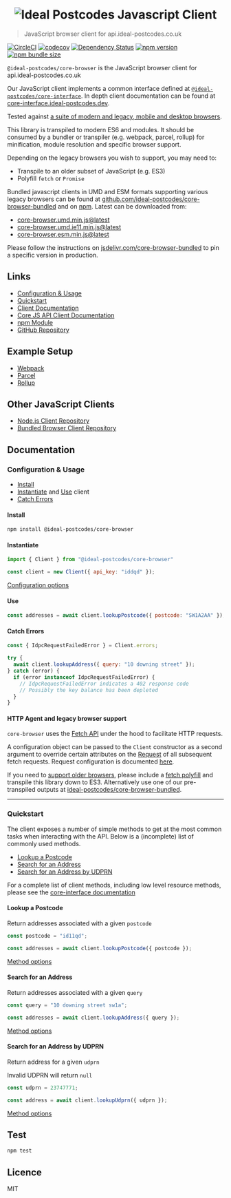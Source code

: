<h1 align="center">
  <img src="https://img.ideal-postcodes.co.uk/Ideal%20Postcodes%20Browser%20Logo@3x.png" alt="Ideal Postcodes Javascript Client">
</h1>

> JavaScript browser client for api.ideal-postcodes.co.uk

[![CircleCI](https://circleci.com/gh/ideal-postcodes/core-browser/tree/master.svg?style=svg)](https://circleci.com/gh/ideal-postcodes/core-browser/tree/master)
[![codecov](https://codecov.io/gh/ideal-postcodes/core-browser/branch/master/graph/badge.svg?token=bjeFUcTPi5)](https://codecov.io/gh/ideal-postcodes/core-browser)
[![Dependency Status](https://david-dm.org/ideal-postcodes/core-browser.svg)](https://david-dm.org/ideal-postcodes/core-browser)
[![npm version](https://badge.fury.io/js/%40ideal-postcodes%2Fcore-browser.svg)](https://badge.fury.io/js/%40ideal-postcodes%2Fcore-browser)
[![npm bundle size](https://img.shields.io/bundlephobia/minzip/@ideal-postcodes/core-browser)](https://bundlephobia.com/result?p=@ideal-postcodes/core-browser)

`@ideal-postcodes/core-browser` is the JavaScript browser client for api.ideal-postcodes.co.uk

Our JavaScript client implements a common interface defined at [`@ideal-postcodes/core-interface`](https://github.com/ideal-postcodes/core-interface). In depth client documentation can be found at [core-interface.ideal-postcodes.dev](https://core-interface.ideal-postcodes.dev).

Tested against [a suite of modern and legacy, mobile and desktop browsers](https://github.com/ideal-postcodes/supported-browsers).

This library is transpiled to modern ES6 and modules. It should be consumed by a bundler or transpiler (e.g. webpack, parcel, rollup) for minification, module resolution and specific browser support.

Depending on the legacy browsers you wish to support, you may need to:
- Transpile to an older subset of JavaScript (e.g. ES3)
- Polyfill `fetch` or `Promise`

Bundled javascript clients in UMD and ESM formats supporting various legacy browsers can be found at [github.com/ideal-postcodes/core-browser-bundled](https://github.com/ideal-postcodes/core-browser-bundled) and on [npm](https://www.npmjs.com/package/@ideal-postcodes/core-browser-bundled). Latest can be downloaded from:

- [core-browser.umd.min.js@latest](https://cdn.jsdelivr.net/npm/@ideal-postcodes/core-browser-bundled/dist/core-browser.umd.min.js)
- [core-browser.umd.ie11.min.js@latest](https://cdn.jsdelivr.net/npm/@ideal-postcodes/core-browser-bundled/dist/core-browser.umd.ie11.min.js)
- [core-browser.esm.min.js@latest](https://cdn.jsdelivr.net/npm/@ideal-postcodes/core-browser-bundled/dist/core-browser.esm.min.js)

Please follow the instructions on [jsdelivr.com/core-browser-bundled](https://www.jsdelivr.com/package/npm/@ideal-postcodes/core-browser-bundled) to pin a specific version in production.

## Links

- [Configuration & Usage](#configuration--usage)
- [Quickstart](#quickstart)
- [Client Documentation](https://core-interface.ideal-postcodes.dev/#documentation)
- [Core JS API Client Documentation](https://core-interface.ideal-postcodes.dev/)
- [npm Module](https://www.npmjs.com/package/@ideal-postcodes/core-browser)
- [GitHub Repository](https://github.com/ideal-postcodes/core-browser)

## Example Setup

- [Webpack](examples/webpack/)
- [Parcel](examples/parcel/)
- [Rollup](examples/rollup/)

## Other JavaScript Clients

- [Node.js Client Repository](https://github.com/ideal-postcodes/core-node)
- [Bundled Browser Client Repository](https://github.com/ideal-postcodes/core-browser-bundled)

## Documentation

### Configuration & Usage

- [Install](#install)
- [Instantiate](#instantiate) and [Use](#use) client
- [Catch Errors](#catch-errors)

#### Install

```bash
npm install @ideal-postcodes/core-browser
```

#### Instantiate

```javascript
import { Client } from "@ideal-postcodes/core-browser"

const client = new Client({ api_key: "iddqd" });
```

[Configuration options](https://core-interface.ideal-postcodes.dev/interfaces/config.html)

#### Use

```javascript
const addresses = await client.lookupPostcode({ postcode: "SW1A2AA" });
```

#### Catch Errors

```javascript
const { IdpcRequestFailedError } = Client.errors;

try {
  await client.lookupAddress({ query: "10 downing street" });
} catch (error) {
  if (error instanceof IdpcRequestFailedError) {
    // IdpcRequestFailedError indicates a 402 response code
    // Possibly the key balance has been depleted
  }
}
```

#### HTTP Agent and legacy browser support

`core-browser` uses the [Fetch API](https://developer.mozilla.org/en-US/docs/Web/API/Fetch_API) under the hood to facilitate HTTP requests.

A configuration object can be passed to the `Client` constructor as a second argument to override certain attributes on the [Request](https://developer.mozilla.org/en-US/docs/Web/API/Request/Request) of all subsequent fetch requests. Request configuration is documented [here](https://developer.mozilla.org/en-US/docs/Web/API/Request/Request).

If you need to [support older browsers](https://caniuse.com/#search=fetch), please include a [fetch polyfill](https://github.com/github/fetch) and transpile this library down to ES3. Alternatively use one of our pre-transpiled outputs at [ideal-postcodes/core-browser-bundled](https://github.com/ideal-postcodes/core-browser-bundled).

---

### Quickstart

The client exposes a number of simple methods to get at the most common tasks when interacting with the API. Below is a (incomplete) list of commonly used methods.

- [Lookup a Postcode](#lookup-a-postcode)
- [Search for an Address](#search-for-an-address)
- [Search for an Address by UDPRN](#search-for-an-address-by-udprn)

For a complete list of client methods, including low level resource methods, please see the [core-interface documentation](https://core-interface.ideal-postcodes.dev/#documentation)

#### Lookup a Postcode

Return addresses associated with a given `postcode`

```javascript
const postcode = "id11qd";

const addresses = await client.lookupPostcode({ postcode });
```

[Method options](https://core-interface.ideal-postcodes.dev/interfaces/lookuppostcodeoptions.html)

#### Search for an Address

Return addresses associated with a given `query`

```javascript
const query = "10 downing street sw1a";

const addresses = await client.lookupAddress({ query });
```

[Method options](https://core-interface.ideal-postcodes.dev/interfaces/lookupaddressoptions.html)

#### Search for an Address by UDPRN

Return address for a given `udprn`

Invalid UDPRN will return `null`

```javascript
const udprn = 23747771;

const address = await client.lookupUdprn({ udprn });
```

[Method options](https://core-interface.ideal-postcodes.dev/interfaces/lookupudprnoptions.html)

## Test

```bash
npm test
```

## Licence

MIT
